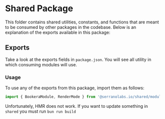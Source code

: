 # Shared Package

This folder contains shared utilities, constants, and functions that are meant to be consumed by other packages in the codebase. Below is an explanation of the exports available in this package:

## Exports

Take a look at the exports fields in `package.json`. You will see all utility in which consuming modules will use.

### Usage

To use any of the exports from this package, import them as follows:

```js
import { BookeraModule, RenderMode } from '@serranolabs.io/shared/module';
```

Unfortunately, HMR does not work. If you want to update something in `shared` you must run `bun run build`
